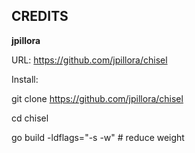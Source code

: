 ## CREDITS

**jpillora**

URL: https://github.com/jpillora/chisel

Install: 

git clone  https://github.com/jpillora/chisel

cd chisel

go build -ldflags="-s -w"  # reduce weight
